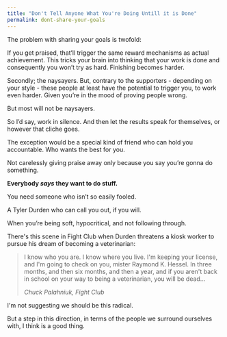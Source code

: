 ```yaml
---
title: "Don't Tell Anyone What You're Doing Untill it is Done"
permalink: dont-share-your-goals
---
```

The problem with sharing your goals is twofold:

If you get praised, that’ll trigger the same reward mechanisms as actual achievement. This tricks your brain into thinking that your work is done and consequently you won’t try as hard. Finishing becomes harder.

Secondly; the naysayers. But, contrary to the supporters - depending on your style - these people at least have the potential to trigger you, to work even harder. Given you’re in the mood of proving people wrong.

But most will not be naysayers.

So I’d say, work in silence. And then let the results speak for themselves, or however that cliche goes.

The exception would be a special kind of friend who can hold you accountable. Who wants the best for you.

Not carelessly giving praise away only because you say you’re gonna do something.

**Everybody _says_ they want to do stuff.**

You need someone who isn’t so easily fooled.

A Tyler Durden who can call you out, if you will.

When you’re being soft, hypocritical, and not following through.

There's this scene in Fight Club when Durden threatens a kiosk worker to pursue his dream of becoming a veterinarian:

> I know who you are. I know where you live. I'm keeping your license, and I'm going to check on you, mister Raymond K. Hessel. In three months, and then six months, and then a year, and if you aren't back in school on your way to being a veterinarian, you will be dead...
> 
> <cite>Chuck Palahniuk, _Fight Club_</cite>

I'm not suggesting we should be this radical.

But a step in this direction, in terms of the people we surround ourselves with, I think is a good thing.